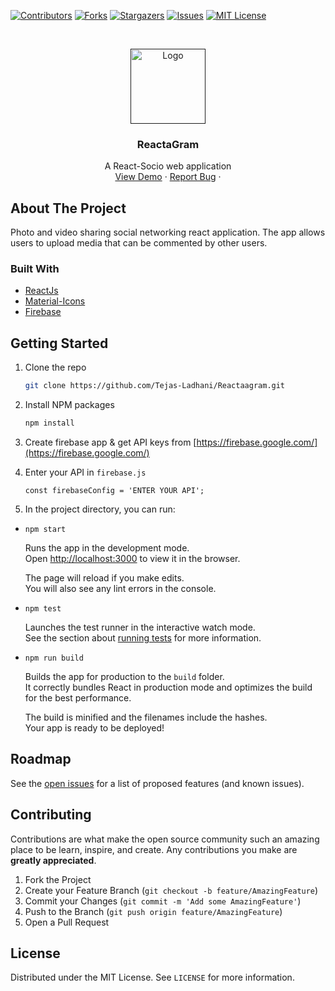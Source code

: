 [![Contributors][contributors-shield]][contributors-url]
[![Forks][forks-shield]][forks-url]
[![Stargazers][stars-shield]][stars-url]
[![Issues][issues-shield]][issues-url]
[![MIT License][license-shield]][license-url]



<!-- PROJECT LOGO -->
<br />
<p align="center">
  <a href="">
    <img src="https://upload.wikimedia.org/wikipedia/he/thumb/a/a7/React-icon.svg/1200px-React-icon.svg.png" alt="Logo" width="auto" height="120">
  </a>

  <h3 align="center">ReactaGram</h3>

  <p align="center">
   A React-Socio web application
    <br />
    <a href="https://reactaagram.web.app/">View Demo</a>
    ·
    <a href="https://github.com/Tejas-Ladhani/Reactaagram/issues">Report Bug</a>
    ·
  </p>
</p>



<!-- ABOUT THE PROJECT -->
## About The Project

Photo and video sharing social networking react application.  The app allows users to upload media that can be commented by other users.


### Built With

* [ReactJs](https://reactjs.org/)
* [Material-Icons](https://material-ui.com/components/material-icons/)
* [Firebase](https://firebase.google.com/)



<!-- GETTING STARTED -->
## Getting Started

1. Clone the repo
   ```sh
   git clone https://github.com/Tejas-Ladhani/Reactaagram.git
   ```
2. Install NPM packages
   ```sh
   npm install
   ```
3. Create firebase app & get API keys from [https://firebase.google.com/](https://firebase.google.com/)

4. Enter your API in `firebase.js`
   ```JS
   const firebaseConfig = 'ENTER YOUR API';
   ```

5. In the project directory, you can run:

  * `npm start`

      Runs the app in the development mode.\
      Open [http://localhost:3000](http://localhost:3000) to view it in the browser.

      The page will reload if you make edits.\
      You will also see any lint errors in the console.

  * `npm test`

      Launches the test runner in the interactive watch mode.\
      See the section about [running tests](https://facebook.github.io/create-react-app/docs/running-tests) for more information.

  * `npm run build`

      Builds the app for production to the `build` folder.\
      It correctly bundles React in production mode and optimizes the build for the best performance.

      The build is minified and the filenames include the hashes.\
      Your app is ready to be deployed!



<!-- ROADMAP -->
## Roadmap

See the [open issues](https://github.com/Tejas-Ladhani/Reactaagram/issues) for a list of proposed features (and known issues).



<!-- CONTRIBUTING -->
## Contributing

Contributions are what make the open source community such an amazing place to be learn, inspire, and create. Any contributions you make are **greatly appreciated**.

1. Fork the Project
2. Create your Feature Branch (`git checkout -b feature/AmazingFeature`)
3. Commit your Changes (`git commit -m 'Add some AmazingFeature'`)
4. Push to the Branch (`git push origin feature/AmazingFeature`)
5. Open a Pull Request



<!-- LICENSE -->
## License

Distributed under the MIT License. See `LICENSE` for more information.


<!-- MARKDOWN LINKS & IMAGES -->
<!-- https://www.markdownguide.org/basic-syntax/#reference-style-links -->
[contributors-shield]: https://img.shields.io/github/contributors/Tejas-Ladhani/Reactaagram.svg?style=for-the-badge
[contributors-url]:https://github.com/Tejas-Ladhani/Reactaagram/graphs/contributors
[forks-shield]: https://img.shields.io/github/forks/Tejas-Ladhani/Reactaagram.svg?style=for-the-badge
[forks-url]:https://github.com/Tejas-Ladhani/Reactaagram/network/members
[stars-shield]: https://img.shields.io/github/stars/Tejas-Ladhani/Reactaagram.svg?style=for-the-badge
[stars-url]:https://github.com/Tejas-Ladhani/Reactaagram/stargazers
[issues-shield]: https://img.shields.io/github/issues/Tejas-Ladhani/Reactaagram.svg?style=for-the-badge
[issues-url]:https://github.com/Tejas-Ladhani/Reactaagram/issues
[license-shield]: https://img.shields.io/github/license/Tejas-Ladhani/Reactaagram.svg?style=for-the-badge
[license-url]:https://github.com/Tejas-Ladhani/Reactaagram/blob/master/LICENSE
[product-screenshot]: images/screenshot.png
